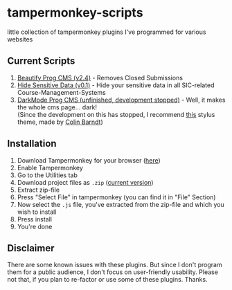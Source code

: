 # tampermonkey-scripts
little collection of tampermonkey plugins I've programmed for various websites

## Current Scripts

1. [Beautify Prog CMS (v2.4)](https://github.com/david-prv/prog-cms-tmpmky-scripts/blob/main/beautify_prog_cms.user.js) - Removes Closed Submissions
2. [Hide Sensitive Data (v0.1)](https://github.com/david-prv/prog-cms-tmpmky-scripts/blob/main/hide_sensitive_data.user.js) - Hide your sensitive data in all SIC-related Course-Management-Systems
3. [DarkMode Prog CMS (unfinished, development stopped)](https://github.com/david-prv/prog-cms-tmpmky-scripts/blob/main/darkmode_prog_cms.user.js) - Well, it makes the whole cms page... dark!  
(Since the development on this has stopped, I recommend [this](https://github.com/ColinTimBarndt/stylus_cms-sic-saarland-theme) stylus theme, made by [Colin Barndt](https://github.com/ColinTimBarndt))

## Installation

1. Download Tampermonkey for your browser ([here](https://www.tampermonkey.net))
2. Enable Tampermonkey
3. Go to the Utilities tab
4. Download project files as ``.zip`` ([current version](https://github.com/david-prv/prog-cms-tmpmky-scripts/archive/refs/heads/main.zip))
5. Extract zip-file
6. Press "Select File" in tampermonkey (you can find it in "File" Section)
7. Now select the ``.js`` file, you've extracted from the zip-file and which you wish to install
8. Press install
9. You're done

## Disclaimer

There are some known issues with these plugins. But since I don't program them for a public audience, I don't focus on user-friendly usability. Please not that, if you plan to re-factor or use some of these plugins. Thanks.
